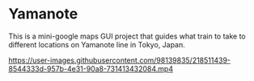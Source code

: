 # Yamanote
This is a mini-google maps GUI project that guides what train to take to different locations on Yamanote line in Tokyo, Japan.





https://user-images.githubusercontent.com/98139835/218511439-8544333d-957b-4e31-90a8-731413432084.mp4

